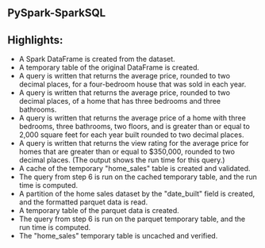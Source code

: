 PySpark-SparkSQL
-------

Highlights:
-------
* A Spark DataFrame is created from the dataset.
* A temporary table of the original DataFrame is created.
* A query is written that returns the average price, rounded to two decimal places, for a four-bedroom house that was sold in each year.
* A query is written that returns the average price, rounded to two decimal places, of a home that has three bedrooms and three bathrooms.
* A query is written that returns the average price of a home with three bedrooms, three bathrooms, two floors, and is greater than or equal to 2,000 square feet for each year built rounded to two decimal places.
* A query is written that returns the view rating for the average price for homes that are greater than or equal to $350,000, rounded to two decimal places. (The output shows the run time for this query.)
* A cache of the temporary "home_sales" table is created and validated.
* The query from step 6 is run on the cached temporary table, and the run time is computed.
* A partition of the home sales dataset by the "date_built" field is created, and the formatted parquet data is read.
* A temporary table of the parquet data is created.
* The query from step 6 is run on the parquet temporary table, and the run time is computed.
* The "home_sales" temporary table is uncached and verified.
